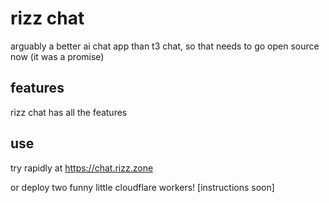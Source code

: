 # rizz chat

arguably a better ai chat app than t3 chat, so that needs to go open source now (it was a promise)

## features

rizz chat has all the features

## use

try rapidly at https://chat.rizz.zone

or deploy two funny little cloudflare workers! [instructions soon]
